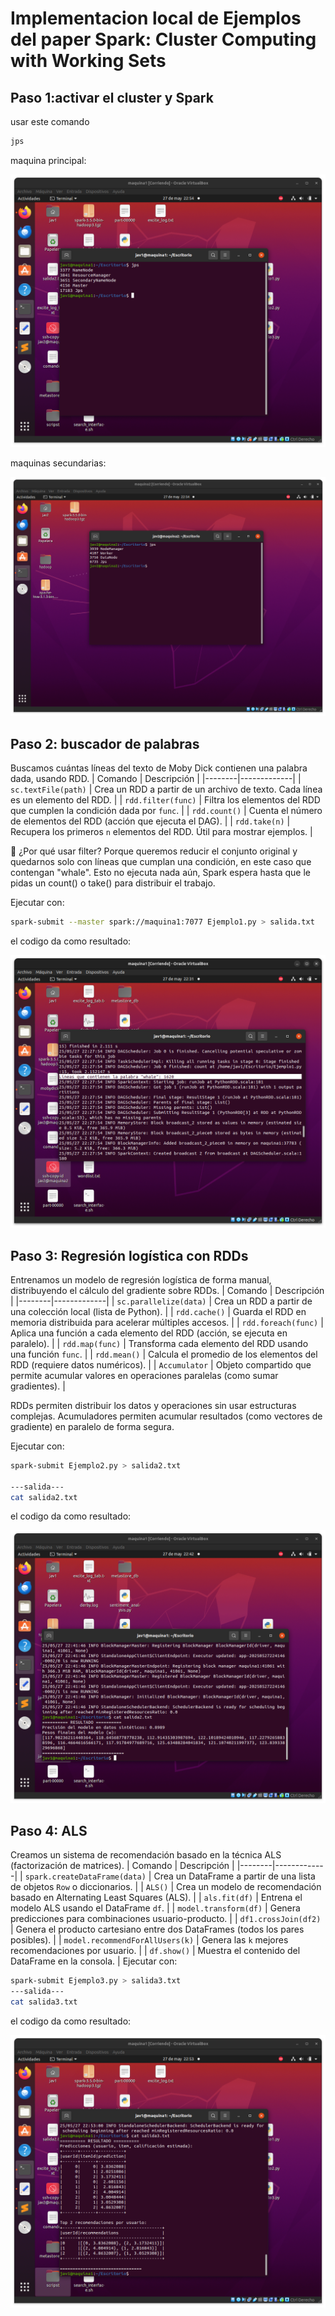 # Implementacion local de Ejemplos del paper Spark: Cluster Computing with Working Sets

## Paso 1:activar el cluster y Spark

usar este comando
```bash
jps
```

maquina principal:

![Cantidad elementos](Imagenes/jpsmaster.png)

maquinas secundarias:

![Cantidad elementos](Imagenes/jpsslave.png)


## Paso 2: buscador de palabras
Buscamos cuántas líneas del texto de Moby Dick contienen una palabra dada, usando RDD.
| Comando | Descripción |
|--------|-------------|
| `sc.textFile(path)` | Crea un RDD a partir de un archivo de texto. Cada línea es un elemento del RDD. |
| `rdd.filter(func)` | Filtra los elementos del RDD que cumplen la condición dada por `func`. |
| `rdd.count()` | Cuenta el número de elementos del RDD (acción que ejecuta el DAG). |
| `rdd.take(n)` | Recupera los primeros `n` elementos del RDD. Útil para mostrar ejemplos. |

🧠 ¿Por qué usar filter?
Porque queremos reducir el conjunto original y quedarnos solo con líneas que cumplan una condición, en este caso que contengan "whale". Esto no ejecuta nada aún, Spark espera hasta que le pidas un count() o take() para distribuir el trabajo.

Ejecutar con:
```bash
spark-submit --master spark://maquina1:7077 Ejemplo1.py > salida.txt
```
el codigo da como resultado:

![Cantidad elementos](Imagenes/Result1.png)


## Paso 3: Regresión logística con RDDs
Entrenamos un modelo de regresión logística de forma manual, distribuyendo el cálculo del gradiente sobre RDDs.
| Comando | Descripción |
|--------|-------------|
| `sc.parallelize(data)` | Crea un RDD a partir de una colección local (lista de Python). |
| `rdd.cache()` | Guarda el RDD en memoria distribuida para acelerar múltiples accesos. |
| `rdd.foreach(func)` | Aplica una función a cada elemento del RDD (acción, se ejecuta en paralelo). |
| `rdd.map(func)` | Transforma cada elemento del RDD usando una función `func`. |
| `rdd.mean()` | Calcula el promedio de los elementos del RDD (requiere datos numéricos). |
| `Accumulator` | Objeto compartido que permite acumular valores en operaciones paralelas (como sumar gradientes). |

RDDs permiten distribuir los datos y operaciones sin usar estructuras complejas.
Acumuladores permiten acumular resultados (como vectores de gradiente) en paralelo de forma segura.

Ejecutar con:
```bash
spark-submit Ejemplo2.py > salida2.txt

---salida---
cat salida2.txt
```
el codigo da como resultado:

![Cantidad elementos](Imagenes/Result2.png)


## Paso 4: ALS 
Creamos un sistema de recomendación basado en la técnica ALS (factorización de matrices).
| Comando | Descripción |
|--------|-------------|
| `spark.createDataFrame(data)` | Crea un DataFrame a partir de una lista de objetos `Row` o diccionarios. |
| `ALS()` | Crea un modelo de recomendación basado en Alternating Least Squares (ALS). |
| `als.fit(df)` | Entrena el modelo ALS usando el DataFrame `df`. |
| `model.transform(df)` | Genera predicciones para combinaciones usuario-producto. |
| `df1.crossJoin(df2)` | Genera el producto cartesiano entre dos DataFrames (todos los pares posibles). |
| `model.recommendForAllUsers(k)` | Genera las `k` mejores recomendaciones por usuario. |
| `df.show()` | Muestra el contenido del DataFrame en la consola. |
Ejecutar con:
```bash
spark-submit Ejemplo3.py > salida3.txt
---salida---
cat salida3.txt

```
el codigo da como resultado:

![Cantidad elementos](Imagenes/result3.png)

